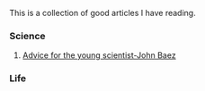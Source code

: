 This is a collection of good articles I have reading.


### Science
1. [Advice for the young scientist-John Baez](/Science/Advice_for_the_Young_Scientist_John-Baez.md)

### Life

